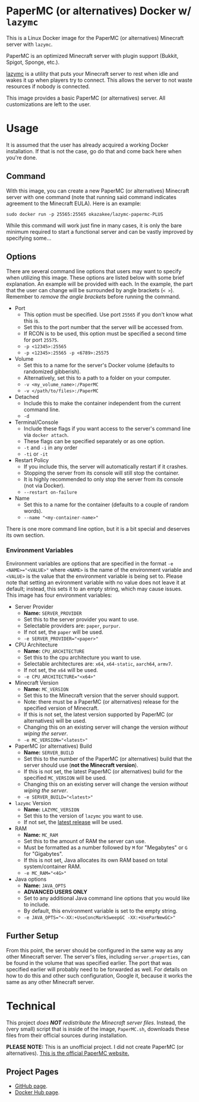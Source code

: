 # PaperMC (or alternatives) Docker w/ `lazymc` 
This is a Linux Docker image for the PaperMC (or alternatives) Minecraft server with `lazymc`.

PaperMC is an optimized Minecraft server with plugin support (Bukkit, Spigot, Sponge, etc.).

[lazymc](https://github.com/timvisee/lazymc) is a utility that puts your Minecraft server to rest when idle and wakes it up when players try to connect. This allows the server to not waste resources if nobody is connected.

This image provides a basic PaperMC (or alternatives) server. All customizations are left to the user.
# Usage
It is assumed that the user has already acquired a working Docker installation. If that is not the case, go do that and come back here when you're done.
## Command
With this image, you can create a new PaperMC (or alternatives) Minecraft server with one command (note that running said command indicates agreement to the Minecraft EULA). Here is an example:

```sudo docker run -p 25565:25565 okazakee/lazymc-papermc-PLUS```

While this command will work just fine in many cases, it is only the bare minimum required to start a functional server and can be vastly improved by specifying some...
## Options
There are several command line options that users may want to specify when utilizing this image. These options are listed below with some brief explanation. An example will be provided with each. In the example, the part that the user can change will be surrounded by angle brackets (`< >`). Remember to *remove the angle brackets* before running the command.
- Port
  - This option must be specified. Use port `25565` if you don't know what this is.
  - Set this to the port number that the server will be accessed from.
  - If RCON is to be used, this option must be specified a second time for port `25575`.
  - `-p <12345>:25565`
  - `-p <12345>:25565 -p <6789>:25575`
- Volume
  - Set this to a name for the server's Docker volume (defaults to randomized gibberish).
  - Alternatively, set this to a path to a folder on your computer.
  - `-v <my_volume_name>:/PaperMC`
  - `-v </path/to/files>:/PaperMC`
- Detached
  - Include this to make the container independent from the current command line.
  - `-d`
- Terminal/Console
  - Include these flags if you want access to the server's command line via `docker attach`.
  - These flags can be specified separately or as one option.
  - `-t` and `-i` in any order
  - `-ti` or `-it`
- Restart Policy
  - If you include this, the server will automatically restart if it crashes.
  - Stopping the server from its console will still stop the container.
  - It is highly recommended to only stop the server from its console (not via Docker).
  - `--restart on-failure`
- Name
  - Set this to a name for the container (defaults to a couple of random words).
  - `--name "<my-container-name>"`

There is one more command line option, but it is a bit special and deserves its own section.
### Environment Variables
Environment variables are options that are specified in the format `-e <NAME>="<VALUE>"` where `<NAME>` is the name of the environment variable and `<VALUE>` is the value that the environment variable is being set to. Please note that setting an evironment variable with no value does not leave it at default; instead, this sets it to an empty string, which may cause issues. This image has four environment variables:
- Server Provider
  - **Name:** `SERVER_PROVIDER`
  - Set this to the server provider you want to use.
  - Selectable providers are: `paper`, `purpur`.
  - If not set, the `paper` will be used.
  - `-e SERVER_PROVIDER="<paper>"`
- CPU Architecture
  - **Name:** `CPU_ARCHITECTURE`
  - Set this to the cpu architecture you want to use.
  - Selectable architectures are: `x64`, `x64-static`, `aarch64`, `armv7`.
  - If not set, the `x64` will be used.
  - `-e CPU_ARCHITECTURE="<x64>"`
- Minecraft Version
  - **Name:** `MC_VERSION`
  - Set this to the Minecraft version that the server should support.
  - Note: there must be a PaperMC (or alternatives) release for the specified version of Minecraft.
  - If this is not set, the latest version supported by PaperMC (or alternatives) will be used.
  - Changing this on an existing server will change the version *without wiping the server*.
  - `-e MC_VERSION="<latest>"`
- PaperMC (or alternatives) Build
  - **Name:** `SERVER_BUILD`
  - Set this to the number of the PaperMC (or alternatives) build that the server should use (**not the Minecraft version**).
  - If this is not set, the latest PaperMC (or alternatives) build for the specified `MC_VERSION` will be used.
  - Changing this on an existing server will change the version *without wiping the server*.
  - `-e SERVER_BUILD="<latest>"`
- `lazymc` Version
  - **Name:** `LAZYMC_VERSION`
  - Set this to the version of `lazymc` you want to use.
  - If not set, the [latest release](https://github.com/timvisee/lazymc/releases/latest) will be used.
- RAM
  - **Name:** `MC_RAM`
  - Set this to the amount of RAM the server can use.
  - Must be formatted as a number followed by `M` for "Megabytes" or `G` for "Gigabytes".
  - If this is not set, Java allocates its own RAM based on total system/container RAM.
  - `-e MC_RAM="<4G>"`
- Java options
  - **Name:** `JAVA_OPTS`
  - **ADVANCED USERS ONLY**
  - Set to any additional Java command line options that you would like to include.
  - By default, this environment variable is set to the empty string.
  - `-e JAVA_OPTS="<-XX:+UseConcMarkSweepGC -XX:+UseParNewGC>"`
## Further Setup
From this point, the server should be configured in the same way as any other Minecraft server. The server's files, including `server.properties`, can be found in the volume that was specified earlier. The port that was specified earlier will probably need to be forwarded as well. For details on how to do this and other such configuration, Google it, because it works the same as any other Minecraft server.
# Technical
This project *does **NOT** redistribute the Minecraft server files*. Instead, the (very small) script that is inside of the image, `PaperMC.sh`, downloads these files from their official sources during installation.

**PLEASE NOTE:** This is an unofficial project. I did not create PaperMC (or alternatives). [This is the official PaperMC website.](https://PaperMC.io/)

## Project Pages
- [GitHub page](https://github.com/okazakee/lazymc-papermc-PLUS).
- [Docker Hub page](https://hub.docker.com/r/okazakee/lazymc-papermc-PLUS).
